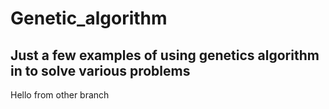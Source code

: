 # Genetic_algorithm
Just a few examples of using genetics algorithm in to solve various problems
------------------------------------------------------------------------------
Hello from other branch
